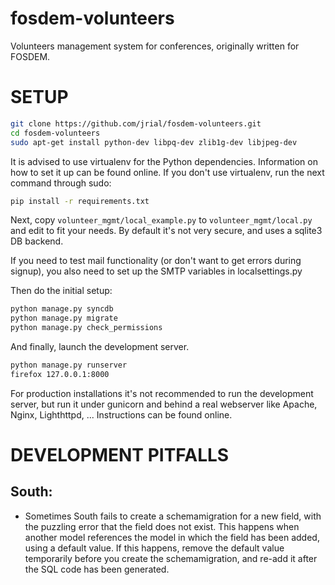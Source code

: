 fosdem-volunteers
=================

Volunteers management system for conferences, originally written for FOSDEM.

SETUP
=====
```bash
git clone https://github.com/jrial/fosdem-volunteers.git
cd fosdem-volunteers
sudo apt-get install python-dev libpq-dev zlib1g-dev libjpeg-dev 
```

It is advised to use virtualenv for the Python dependencies. Information on how
to set it up can be found online. If you don't use virtualenv, run the next
command through sudo:

```bash
pip install -r requirements.txt
```

Next, copy `volunteer_mgmt/local_example.py` to
`volunteer_mgmt/local.py` and edit to fit your needs. By default it's not
very secure, and uses a sqlite3 DB backend.

If you need to test mail functionality (or don't want to get errors during
signup), you also need to set up the SMTP variables in localsettings.py

Then do the initial setup:

```bash
python manage.py syncdb
python manage.py migrate
python manage.py check_permissions
```

And finally, launch the development server.

```bash
python manage.py runserver
firefox 127.0.0.1:8000
```

For production installations it's not recommended to run the development server,
but run it under gunicorn and behind a real webserver like Apache, Nginx,
Lighthttpd, ... Instructions can be found online.


DEVELOPMENT PITFALLS
====================

South:
------

* Sometimes South fails to create a schemamigration for a new field, with the
puzzling error that the field does not exist. This happens when another model
references the model in which the field has been added, using a default value.
If this happens, remove the default value temporarily before you create the
schemamigration, and re-add it after the SQL code has been generated.

